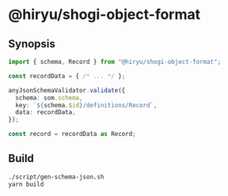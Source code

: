 # @hiryu/shogi-object-format

## Synopsis

```ts
import { schema, Record } from "@hiryu/shogi-object-format";

const recordData = { /* ... */ };

anyJsonSchemaValidator.validate({
  schema: som.schema,
  key: `${schema.$id}/definitions/Record`,
  data: recordData,
});

const record = recordData as Record;
```

## Build

```sh
./script/gen-schema-json.sh
yarn build
```
